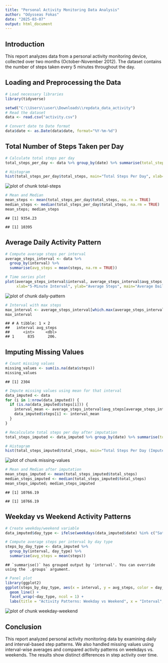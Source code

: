 ```yaml
---
title: "Personal Activity Monitoring Data Analysis"
author: "Odysseas Fokas"
date: "2025-03-07"
output: html_document
---
```



## Introduction
This report analyzes data from a personal activity monitoring device, collected over two months (October-November 2012). The dataset contains the number of steps taken every 5 minutes throughout the day.

## Loading and Preprocessing the Data


``` r
# Load necessary libraries
library(tidyverse)

setwd("C:\\Users\\user\\Downloads\\repdata_data_activity")
# Read the dataset
data <- read.csv("activity.csv")

# Convert date to Date format
data$date <- as.Date(data$date, format="%Y-%m-%d")
```

## Total Number of Steps Taken per Day


``` r
# Calculate total steps per day
total_steps_per_day <- data %>% group_by(date) %>% summarise(total_steps = sum(steps, na.rm = TRUE))

# Histogram
hist(total_steps_per_day$total_steps, main="Total Steps Per Day", xlab="Steps", col="blue", breaks=20)
```

![plot of chunk total-steps](figure/total-steps-1.png)

``` r
# Mean and Median
mean_steps <- mean(total_steps_per_day$total_steps, na.rm = TRUE)
median_steps <- median(total_steps_per_day$total_steps, na.rm = TRUE)
mean_steps; median_steps
```

```
## [1] 9354.23
```

```
## [1] 10395
```

## Average Daily Activity Pattern


``` r
# Compute average steps per interval
average_steps_interval <- data %>% 
  group_by(interval) %>% 
  summarise(avg_steps = mean(steps, na.rm = TRUE))

# Time series plot
plot(average_steps_interval$interval, average_steps_interval$avg_steps, type="l", 
     xlab="5-Minute Interval", ylab="Average Steps", main="Average Daily Activity Pattern")
```

![plot of chunk daily-pattern](figure/daily-pattern-1.png)

``` r
# Interval with max steps
max_interval <- average_steps_interval[which.max(average_steps_interval$avg_steps),]
max_interval
```

```
## # A tibble: 1 × 2
##   interval avg_steps
##      <int>     <dbl>
## 1      835      206.
```

## Imputing Missing Values


``` r
# Count missing values
missing_values <- sum(is.na(data$steps))
missing_values
```

```
## [1] 2304
```

``` r
# Impute missing values using mean for that interval
data_imputed <- data
for (i in 1:nrow(data_imputed)) {
  if (is.na(data_imputed$steps[i])) {
    interval_mean <- average_steps_interval$avg_steps[average_steps_interval$interval == data_imputed$interval[i]]
    data_imputed$steps[i] <- interval_mean
  }
}

# Recalculate total steps per day after imputation
total_steps_imputed <- data_imputed %>% group_by(date) %>% summarise(total_steps = sum(steps))

# Histogram
hist(total_steps_imputed$total_steps, main="Total Steps Per Day (Imputed)", xlab="Steps", col="red", breaks=20)
```

![plot of chunk missing-values](figure/missing-values-1.png)

``` r
# Mean and Median after imputation
mean_steps_imputed <- mean(total_steps_imputed$total_steps)
median_steps_imputed <- median(total_steps_imputed$total_steps)
mean_steps_imputed; median_steps_imputed
```

```
## [1] 10766.19
```

```
## [1] 10766.19
```

## Weekday vs Weekend Activity Patterns


``` r
# Create weekday/weekend variable
data_imputed$day_type <- ifelse(weekdays(data_imputed$date) %in% c("Saturday", "Sunday"), "Weekend", "Weekday")

# Compute average steps per interval by day type
steps_by_day_type <- data_imputed %>% 
  group_by(interval, day_type) %>% 
  summarise(avg_steps = mean(steps))
```

```
## `summarise()` has grouped output by 'interval'. You can override using the `.groups` argument.
```

``` r
# Panel plot
library(ggplot2)
ggplot(steps_by_day_type, aes(x = interval, y = avg_steps, color = day_type)) +
  geom_line() +
  facet_wrap(~day_type, ncol = 1) +
  labs(title = "Activity Patterns: Weekday vs Weekend", x = "Interval", y = "Average Steps")
```

![plot of chunk weekday-weekend](figure/weekday-weekend-1.png)

## Conclusion
This report analyzed personal activity monitoring data by examining daily and interval-based step patterns. We also handled missing values using interval-wise averages and compared activity patterns on weekdays vs. weekends. The results show distinct differences in step activity over time.
